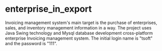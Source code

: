 # enterprise_in_export
Invoicing management system's main target is the purchase of enterprises, sales, and inventory management information in a way. The project uses Java Swing technology and Mysql database development cross-platform enterprise Invoicing management system. The initial login name is "tsoft" and the password is "111".
